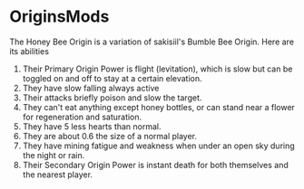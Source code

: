 # OriginsMods
The Honey Bee Origin is a variation of sakisiil's Bumble Bee Origin. Here are its abilities
1. Their Primary Origin Power is flight (levitation), which is slow but can be toggled on and off to stay at a certain elevation.
2. They have slow falling always active
3. Their attacks briefly poison and slow the target.
4. They can't eat anything except honey bottles, or can stand near a flower for regeneration and saturation.
5. They have 5 less hearts than normal.
6. They are about 0.6 the size of a normal player.
7. They have mining fatigue and weakness when under an open sky during the night or rain.
8. Their Secondary Origin Power is instant death for both themselves and the nearest player. 
